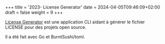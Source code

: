+++
title = '2023- License Generator'
date = 2024-04-05T09:46:09+02:00
draft = false 
weight = 9 
+++

[License Generator](https://github.com/anhgelus/license-generator) est une application CLI aidant à générer le fichier LICENSE pour des projets open source.

Il a été fait avec Go et BurntSushi/toml.

